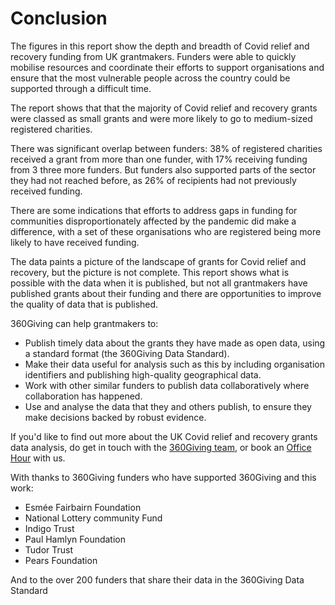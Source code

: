 # Conclusion

The figures in this report show the depth and breadth of Covid relief and recovery funding from UK grantmakers. Funders were able to quickly mobilise resources and coordinate their efforts to support organisations and ensure that the most vulnerable people across the country could be supported through a difficult time. 

The report shows that that the majority of Covid relief and recovery grants were classed as small grants and were more likely to go to medium-sized registered charities.

There was significant overlap between funders: 38% of registered charities received a grant from more than one funder, with 17% receiving funding from 3 three more funders. But funders also supported parts of the sector they had not reached before, as 26% of recipients had not previously received funding.

There are some indications that efforts to address gaps in funding for communities disproportionately affected by the pandemic did make a difference, with a set of these organisations who are registered being more likely to have received funding.

The data paints a picture of the landscape of grants for Covid relief and recovery, but the picture is not complete. This report shows what is possible with the data when it is published, but not all grantmakers have published grants about their funding and there are opportunities to improve the quality of data that is published.

360Giving can help grantmakers to:

- Publish timely data about the grants they have made as open data, using a standard format (the 360Giving Data Standard).
- Make their data useful for analysis such as this by including organisation identifiers and publishing high-quality geographical data.
- Work with other similar funders to publish data collaboratively where collaboration has happened.
- Use and analyse the data that they and others publish, to ensure they make decisions backed by robust evidence.

If you'd like to find out more about the UK Covid relief and recovery grants data analysis, do get in touch with the [360Giving team](mailto:info@threesixtygiving.org), or book an [Office Hour](https://www.threesixtygiving.org/support/officehours/) with us.

With thanks to 360Giving funders who have supported 360Giving and this work:

- Esmée Fairbairn Foundation
- National Lottery community Fund
- Indigo Trust
- Paul Hamlyn Foundation
- Tudor Trust
- Pears Foundation

And to the over 200 funders that share their data in the 360Giving Data Standard
